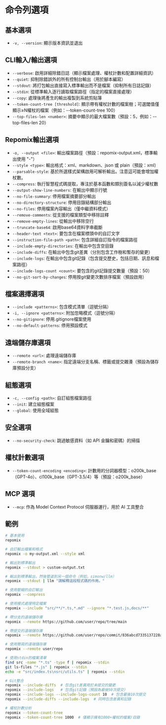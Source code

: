 # 命令列選項

## 基本選項
- `-v, --version`: 顯示版本資訊並退出

## CLI輸入/輸出選項
- `--verbose`: 啟用詳細除錯日誌（顯示檔案處理、權杖計數和配置詳細資訊）
- `--quiet`: 抑制除錯誤外的所有控制台輸出（用於腳本編寫）
- `--stdout`: 將打包輸出直接寫入標準輸出而不是檔案（抑制所有日誌記錄）
- `--stdin`: 從標準輸入逐行讀取檔案路徑（指定的檔案直接處理）
- `--copy`: 處理後將產生的輸出複製到系統剪貼簿
- `--token-count-tree [threshold]`: 顯示帶有權杖計數的檔案樹；可選閾值僅顯示≥N權杖的檔案（例如：--token-count-tree 100）
- `--top-files-len <number>`: 摘要中顯示的最大檔案數（預設：5，例如：--top-files-len 20）

## Repomix輸出選項
- `-o, --output <file>`: 輸出檔案路徑（預設：repomix-output.xml，標準輸出使用 "-"）
- `--style <type>`: 輸出格式：xml、markdown、json 或 plain（預設：xml）
- `--parsable-style`: 基於所選樣式架構啟用可解析輸出。注意這可能會增加權杖數。
- `--compress`: 執行智慧程式碼提取，專注於基本函數和類別簽名以減少權杖數
- `--output-show-line-numbers`: 在輸出中顯示行號
- `--no-file-summary`: 停用檔案摘要部分輸出
- `--no-directory-structure`: 停用目錄結構部分輸出
- `--no-files`: 停用檔案內容輸出（僅中繼資料模式）
- `--remove-comments`: 從支援的檔案類型中移除註釋
- `--remove-empty-lines`: 從輸出中移除空行
- `--truncate-base64`: 啟用base64資料字串截斷
- `--header-text <text>`: 要包含在檔案標頭中的自訂文字
- `--instruction-file-path <path>`: 包含詳細自訂指令的檔案路徑
- `--include-empty-directories`: 在輸出中包含空目錄
- `--include-diffs`: 在輸出中包含git差異（分別包含工作樹和暫存的變更）
- `--include-logs`: 在輸出中包含git記錄（包含提交歷史，包括日期、訊息和檔案路徑）
- `--include-logs-count <count>`: 要包含的git記錄提交數量（預設：50）
- `--no-git-sort-by-changes`: 停用按git變更次數排序檔案（預設啟用）

## 檔案選擇選項
- `--include <patterns>`: 包含模式清單（逗號分隔）
- `-i, --ignore <patterns>`: 附加忽略模式（逗號分隔）
- `--no-gitignore`: 停用.gitignore檔案使用
- `--no-default-patterns`: 停用預設模式

## 遠端儲存庫選項
- `--remote <url>`: 處理遠端儲存庫
- `--remote-branch <name>`: 指定遠端分支名稱、標籤或提交雜湊（預設為儲存庫預設分支）

## 組態選項
- `-c, --config <path>`: 自訂組態檔案路徑
- `--init`: 建立組態檔案
- `--global`: 使用全域組態

## 安全選項
- `--no-security-check`: 跳過敏感資料（如 API 金鑰和密碼）的掃描

## 權杖計數選項
- `--token-count-encoding <encoding>`: 計數用的分詞器模型：o200k_base（GPT-4o）、cl100k_base（GPT-3.5/4）等（預設：o200k_base）

## MCP 選項
- `--mcp`: 作為 Model Context Protocol 伺服器運行，用於 AI 工具整合

## 範例

```bash
# 基本使用
repomix

# 自訂輸出檔案和格式
repomix -o my-output.xml --style xml

# 輸出到標準輸出
repomix --stdout > custom-output.txt

# 輸出到標準輸出，然後管道到另一個命令（例如，simonw/llm）
repomix --stdout | llm "請解釋這段程式碼的作用。"

# 使用壓縮的自訂輸出
repomix --compress

# 使用模式處理特定檔案
repomix --include "src/**/*.ts,*.md" --ignore "*.test.js,docs/**"

# 帶分支的遠端儲存庫
repomix --remote https://github.com/user/repo/tree/main

# 帶提交的遠端儲存庫
repomix --remote https://github.com/user/repo/commit/836abcd7335137228ad77feb28655d85712680f1

# 使用簡寫的遠端儲存庫
repomix --remote user/repo

# 使用stdin的檔案清單
find src -name "*.ts" -type f | repomix --stdin
git ls-files "*.js" | repomix --stdin
echo -e "src/index.ts\nsrc/utils.ts" | repomix --stdin

# Git整合
repomix --include-diffs  # 包含git差異用於未提交的變更
repomix --include-logs   # 包含git記錄（預設為最後50次提交）
repomix --include-logs --include-logs-count 10  # 包含最後10次提交
repomix --include-diffs --include-logs  # 同時包含差異和記錄

# 權杖計數分析
repomix --token-count-tree
repomix --token-count-tree 1000  # 僅顯示擁有1000+權杖的檔案/目錄
```

